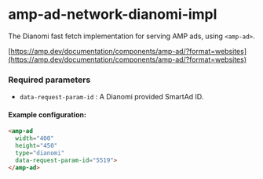 <!---
Copyright 2021 The AMP HTML Authors. All Rights Reserved.

Licensed under the Apache License, Version 2.0 (the "License");
you may not use this file except in compliance with the License.
You may obtain a copy of the License at

      http://www.apache.org/licenses/LICENSE-2.0

Unless required by applicable law or agreed to in writing, software
distributed under the License is distributed on an "AS-IS" BASIS,
WITHOUT WARRANTIES OR CONDITIONS OF ANY KIND, either express or implied.
See the License for the specific language governing permissions and
limitations under the License.
-->

# amp-ad-network-dianomi-impl

The Dianomi fast fetch implementation for serving AMP ads, using `<amp-ad>`.

[https://amp.dev/documentation/components/amp-ad/?format=websites](https://amp.dev/documentation/components/amp-ad/?format=websites)

### Required parameters

-   `data-request-param-id` : A Dianomi provided SmartAd ID.

#### Example configuration:

```html
<amp-ad
  width="400"
  height="450"
  type="dianomi"
  data-request-param-id="5519">
</amp-ad>
```

